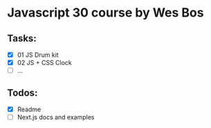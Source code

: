 # Javascript 30 course by Wes Bos

## Tasks:
- [X] 01 JS Drum kit
- [X] 02 JS + CSS Clock
- [ ] ...

## Todos:
- [X] Readme
- [ ] Next.js docs and examples
